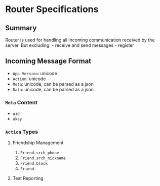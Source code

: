 Router Specifications
========

## Summary

Router is used for handling all incoming communication received by the server. But excluding:
    - receive and send messages
    - register


## Incoming Message Format
- `App Version`: unicode
- `Action`: unicode
- `Meta`: unicode, can be parsed as a json
- `Data`: unicode, can be parsed as a json


### `Meta` Content
- `uid`
- `ukey`

### `Action` Types
1. Friendship Management
    1. `Friend.srch_phone`
    2. `Friend.srch_nickname`
    3. `Friend.block`
    4. `Friend.`

2. Test Reporting



